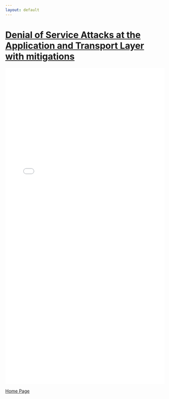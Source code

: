 ```yaml
---
layout: default
---
```


# <u>Denial of Service Attacks at the Application and Transport Layer with mitigations</u>

<iframe src="Documents/Advanced_Topics.pdf" width="100%" height="1000px" frameborder="0"></iframe>

[Home Page](./)
